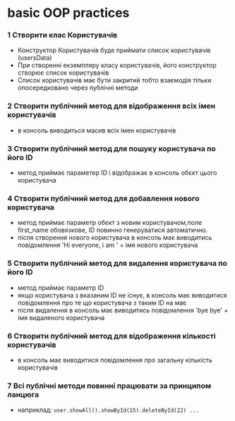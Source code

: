 # basic OOP practices

### 1 Створити клас Користувачів
* Конструктор Користувачів буде приймати список користувачів (usersData)
* При створенні екземпляру класу користувачів, його конструктор створює список користувачів
* Список користувачів має бути закритий тобто взаємодія тільки опосередковано через публічні методи

### 2 Створити публічний метод для відображення всіх імен користувачів 
* в консоль виводиться масив всіх імен користувачів

### 3 Створити публічний метод для пошуку користувача по його ID
* метод приймає параметер ID і відображає в консоль обєкт цього користувача

### 4 Створити публічний метод для добавлення нового користувача
* метод приймає параметр обєкт з новим користувачом,поле first_name обовязкове, ID повинно генеруватися автоматично.
* після створення нового користувача в консоль має виводитись повідомлення 'Hi everyone, i am ' + імя нового користувача

### 5 Створити публічний метод для видалення користувача по його ID
* метод приймає параметр ID
* якщо користувача з вказаним ID не існує, в консоль має виводитися повідомлення про те що користувача з таким ID на має
* після видалення  в консоль має виводитись повідомлення 'bye bye' + імя видаленого користувача

### 6 Створити публічний метод для відображення кількості користувачів
* в консоль має виводитися повідомлення про загальну кількість користувачів

### 7 Всі публічні методи повинні працювати за принципом ланцюга 
* наприклад: ` user.showAll().showById(15).deleteById(22) ... `
